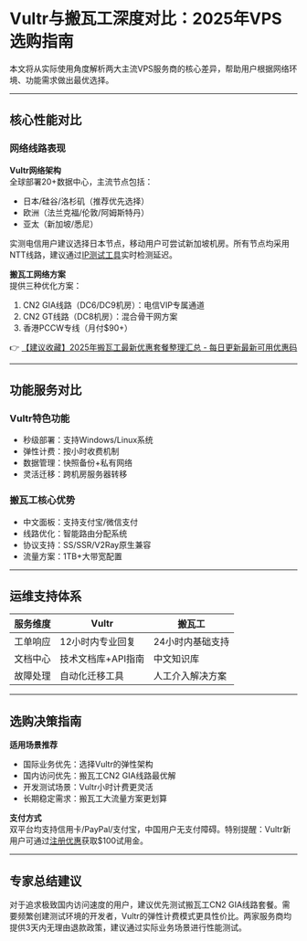 # Vultr与搬瓦工深度对比：2025年VPS选购指南

本文将从实际使用角度解析两大主流VPS服务商的核心差异，帮助用户根据网络环境、功能需求做出最优选择。

---

## 核心性能对比

### 网络线路表现
**Vultr网络架构**  
全球部署20+数据中心，主流节点包括：
- 日本/硅谷/洛杉矶（推荐优先选择）
- 欧洲（法兰克福/伦敦/阿姆斯特丹）
- 亚太（新加坡/悉尼）

实测电信用户建议选择日本节点，移动用户可尝试新加坡机房。所有节点均采用NTT线路，建议通过[IP测试工具](https://www.vultr.com/resources/faq/)实时检测延迟。

**搬瓦工网络方案**  
提供三种优化方案：
1. CN2 GIA线路（DC6/DC9机房）：电信VIP专属通道
2. CN2 GT线路（DC8机房）：混合骨干网方案
3. 香港PCCW专线（月付$90+）

👉 [【建议收藏】2025年搬瓦工最新优惠套餐整理汇总 - 每日更新最新可用优惠码](https://bit.ly/banwagon)

---

## 功能服务对比

### Vultr特色功能
- 秒级部署：支持Windows/Linux系统
- 弹性计费：按小时收费机制
- 数据管理：快照备份+私有网络
- 灵活迁移：跨机房服务器转移

### 搬瓦工核心优势
- 中文面板：支持支付宝/微信支付
- 线路优化：智能路由分配系统
- 协议支持：SS/SSR/V2Ray原生兼容
- 流量方案：1TB+大带宽配置

---

## 运维支持体系

| 服务维度       | Vultr                     | 搬瓦工                 |
|----------------|---------------------------|-----------------------|
| 工单响应       | 12小时内专业回复          | 24小时内基础支持      |
| 文档中心       | 技术文档库+API指南         | 中文知识库            |
| 故障处理       | 自动化迁移工具            | 人工介入解决方案      |

---

## 选购决策指南
**适用场景推荐**  
- 国际业务优先：选择Vultr的弹性架构
- 国内访问优先：搬瓦工CN2 GIA线路最优解
- 开发测试场景：Vultr小时计费更灵活
- 长期稳定需求：搬瓦工大流量方案更划算

**支付方式**  
双平台均支持信用卡/PayPal/支付宝，中国用户无支付障碍。特别提醒：Vultr新用户可通过[注册优惠](https://www.vultr.com)获取$100试用金。

---

## 专家总结建议
对于追求极致国内访问速度的用户，建议优先测试搬瓦工CN2 GIA线路套餐。需要频繁创建测试环境的开发者，Vultr的弹性计费模式更具性价比。两家服务商均提供3天内无理由退款政策，建议通过实际业务场景进行性能测试。
